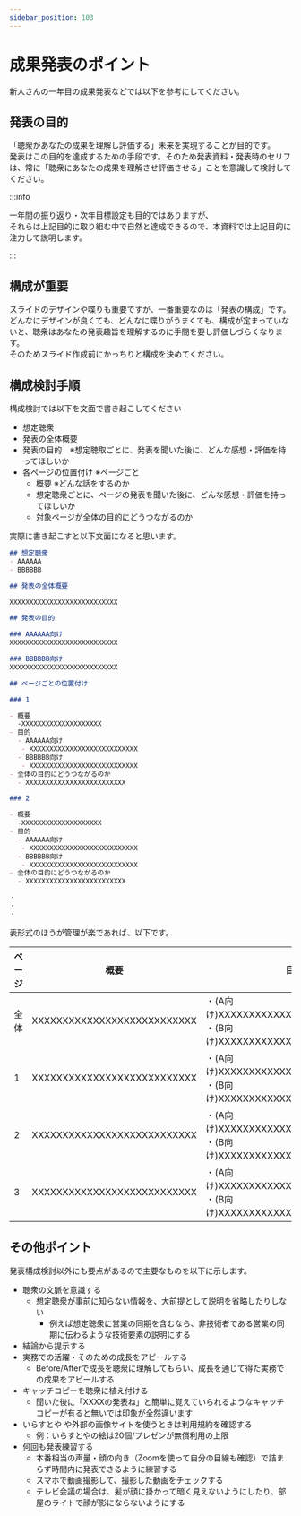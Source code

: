```yaml
---
sidebar_position: 103
---
```


# 成果発表のポイント

新人さんの一年目の成果発表などでは以下を参考にしてください。

## 発表の目的

「聴衆があなたの成果を理解し評価する」未来を実現することが目的です。  
発表はこの目的を達成するための手段です。そのため発表資料・発表時のセリフは、常に「聴衆にあなたの成果を理解させ評価させる」ことを意識して検討してください。  

:::info

一年間の振り返り・次年目標設定も目的ではありますが、  
それらは上記目的に取り組む中で自然と達成できるので、本資料では上記目的に注力して説明します。

:::

## 構成が重要

スライドのデザインや喋りも重要ですが、一番重要なのは「発表の構成」です。  
どんなにデザインが良くても、どんなに喋りがうまくても、構成が定まっていないと、聴衆はあなたの発表趣旨を理解するのに手間を要し評価しづらくなります。  
そのためスライド作成前にかっちりと構成を決めてください。

## 構成検討手順

構成検討では以下を文面で書き起こしてください

- 想定聴衆
- 発表の全体概要
- 発表の目的　※想定聴取ごとに、発表を聞いた後に、どんな感想・評価を持ってほしいか
- 各ページの位置付け ※ページごと
  - 概要 ※どんな話をするのか
  - 想定聴衆ごとに、ページの発表を聞いた後に、どんな感想・評価を持ってほしいか
  - 対象ページが全体の目的にどうつながるのか

実際に書き起こすと以下文面になると思います。

```md title=発表の構成(マークダウン形式)
## 想定聴衆
- AAAAAA
- BBBBBB

## 発表の全体概要

XXXXXXXXXXXXXXXXXXXXXXXXXXX

## 発表の目的

### AAAAAA向け
XXXXXXXXXXXXXXXXXXXXXXXXXXX

### BBBBBB向け
XXXXXXXXXXXXXXXXXXXXXXXXXXX

## ページごとの位置付け

### 1

- 概要
  -XXXXXXXXXXXXXXXXXXXX
- 目的
  - AAAAAA向け
   - XXXXXXXXXXXXXXXXXXXXXXXXXXX
  - BBBBBB向け
   - XXXXXXXXXXXXXXXXXXXXXXXXXXX
- 全体の目的にどうつながるのか
  - XXXXXXXXXXXXXXXXXXXXXXXXX

### 2

- 概要
  -XXXXXXXXXXXXXXXXXXXX
- 目的
  - AAAAAA向け
   - XXXXXXXXXXXXXXXXXXXXXXXXXXX
  - BBBBBB向け
   - XXXXXXXXXXXXXXXXXXXXXXXXXXX
- 全体の目的にどうつながるのか
  - XXXXXXXXXXXXXXXXXXXXXXXXX

・
・
・
```

表形式のほうが管理が楽であれば、以下です。

|ページ|概要|目的|位置付け|
|-|-|-|-|
|全体|XXXXXXXXXXXXXXXXXXXXXXXXXXX|・(A向け)XXXXXXXXXXXXXXXXXXXXXXXXXXX<br/>・(B向け)XXXXXXXXXXXXXXXXXXXXXXXXXXX<br/>| - |
|1|XXXXXXXXXXXXXXXXXXXXXXXXXXX|・(A向け)XXXXXXXXXXXXXXXXXXXXXXXXXXX<br/>・(B向け)XXXXXXXXXXXXXXXXXXXXXXXXXXX<br/>| XXXXXXXXXXXXXXXXXXXXXXXXXXX|
|2|XXXXXXXXXXXXXXXXXXXXXXXXXXX|・(A向け)XXXXXXXXXXXXXXXXXXXXXXXXXXX<br/>・(B向け)XXXXXXXXXXXXXXXXXXXXXXXXXXX<br/>| XXXXXXXXXXXXXXXXXXXXXXXXXXX|
|3|XXXXXXXXXXXXXXXXXXXXXXXXXXX|・(A向け)XXXXXXXXXXXXXXXXXXXXXXXXXXX<br/>・(B向け)XXXXXXXXXXXXXXXXXXXXXXXXXXX<br/>| XXXXXXXXXXXXXXXXXXXXXXXXXXX|

## その他ポイント

発表構成検討以外にも要点があるので主要なものを以下に示します。

- 聴衆の文脈を意識する
  - 想定聴衆が事前に知らない情報を、大前提として説明を省略したりしない
    - 例えば想定聴衆に営業の同期を含むなら、非技術者である営業の同期に伝わるような技術要素の説明にする
- 結論から提示する
- 実務での活躍・そのための成長をアピールする
  - Before/Afterで成長を聴衆に理解してもらい、成長を通じて得た実務での成果をアピールする
- キャッチコピーを聴衆に植え付ける
  - 聞いた後に「XXXXの発表ね」と簡単に覚えていられるようなキャッチコピーが有ると無いでは印象が全然違います
- いらすとや や外部の画像サイトを使うときは利用規約を確認する
  - 例：いらすとやの絵は20個/プレゼンが無償利用の上限
- 何回も発表練習する
  - 本番相当の声量・顔の向き（Zoomを使って自分の目線も確認）で詰まらず時間内に発表できるように練習する
  - スマホで動画撮影して、撮影した動画をチェックする
  - テレビ会議の場合は、髪が顔に掛かって暗く見えないようにしたり、部屋のライトで顔が影にならないようにする
